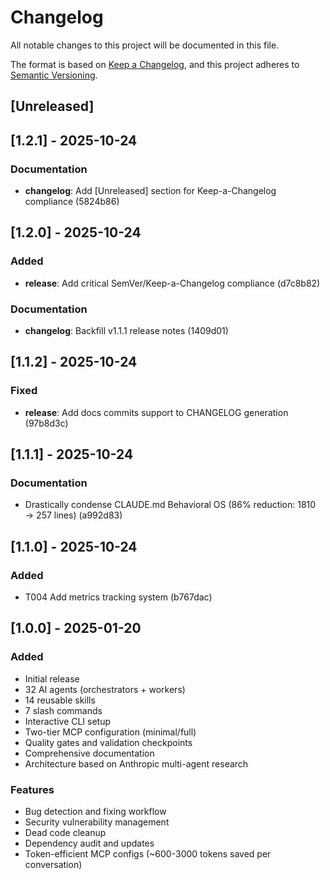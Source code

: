 # Changelog

All notable changes to this project will be documented in this file.

The format is based on [Keep a Changelog](https://keepachangelog.com/en/1.0.0/),
and this project adheres to [Semantic Versioning](https://semver.org/spec/v2.0.0.html).

## [Unreleased]

## [1.2.1] - 2025-10-24

### Documentation
- **changelog**: Add [Unreleased] section for Keep-a-Changelog compliance (5824b86)

## [1.2.0] - 2025-10-24

### Added
- **release**: Add critical SemVer/Keep-a-Changelog compliance (d7c8b82)

### Documentation
- **changelog**: Backfill v1.1.1 release notes (1409d01)

## [1.1.2] - 2025-10-24

### Fixed
- **release**: Add docs commits support to CHANGELOG generation (97b8d3c)

## [1.1.1] - 2025-10-24

### Documentation
- Drastically condense CLAUDE.md Behavioral OS (86% reduction: 1810 → 257 lines) (a992d83)

## [1.1.0] - 2025-10-24

### Added
- T004 Add metrics tracking system (b767dac)

## [1.0.0] - 2025-01-20

### Added
- Initial release
- 32 AI agents (orchestrators + workers)
- 14 reusable skills
- 7 slash commands
- Interactive CLI setup
- Two-tier MCP configuration (minimal/full)
- Quality gates and validation checkpoints
- Comprehensive documentation
- Architecture based on Anthropic multi-agent research

### Features
- Bug detection and fixing workflow
- Security vulnerability management
- Dead code cleanup
- Dependency audit and updates
- Token-efficient MCP configs (~600-3000 tokens saved per conversation)
